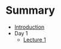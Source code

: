 # Summary

* [Introduction](README.md)
* Day 1
  * [Lecture 1](Day_1/Lectures/Book/Day_1_Lecture_Introduction.md)

